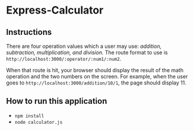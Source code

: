 # Express-Calculator

## Instructions

There are four operation values which a user may use: _addition, subtraction, multiplication, and division._
The route format to use is `http://localhost:3000/:operator/:num1/:num2`.

When that route is hit, your browser should display the result of the math operation and the two numbers on the screen.
For example, when the user goes to `http://localhost:3000/addition/10/1`, the page should display 11.

## How to run this application

- `npm install`
- `node calculator.js`
